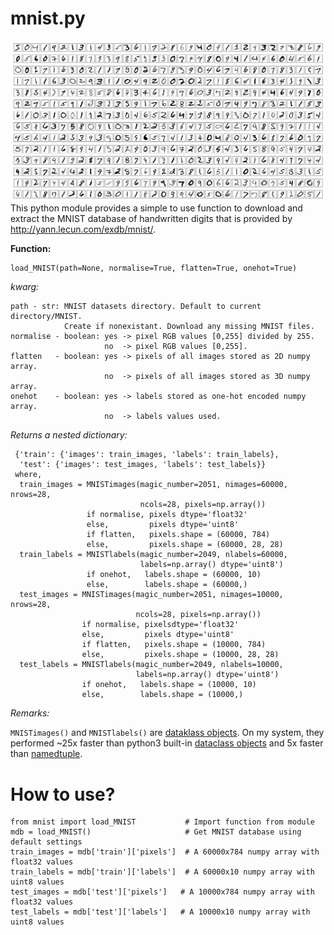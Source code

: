 # mnist.py
![Title](MNIST.png)
This python module provides a simple to use function to download and extract the MNIST database of handwritten digits that is provided by http://yann.lecun.com/exdb/mnist/.

**Function:**

    load_MNIST(path=None, normalise=True, flatten=True, onehot=True)

_kwarg:_ 

    path - str: MNIST datasets directory. Default to current directory/MNIST.
                Create if nonexistant. Download any missing MNIST files.
    normalise - boolean: yes -> pixel RGB values [0,255] divided by 255.
                         no  -> pixel RGB values [0,255].
    flatten   - boolean: yes -> pixels of all images stored as 2D numpy array.
                         no  -> pixels of all images stored as 3D numpy array.
    onehot    - boolean: yes -> labels stored as one-hot encoded numpy array.
                         no  -> labels values used.

_Returns a nested dictionary:_

     {'train': {'images': train_images, 'labels': train_labels},
      'test': {'images': test_images, 'labels': test_labels}}
     where,
      train_images = MNISTimages(magic_number=2051, nimages=60000, nrows=28,
                                 ncols=28, pixels=np.array())
                     if normalise, pixels dtype='float32'
                     else,         pixels dtype='uint8'
                     if flatten,   pixels.shape = (60000, 784)
                     else,         pixels.shape = (60000, 28, 28)
      train_labels = MNISTlabels(magic_number=2049, nlabels=60000,
                                 labels=np.array() dtype='uint8')
                     if onehot,   labels.shape = (60000, 10)
                     else,        labels.shape = (60000,)
      test_images = MNISTimages(magic_number=2051, nimages=10000, nrows=28,
                                ncols=28, pixels=np.array())
                    if normalise, pixelsdtype='float32'
                    else,         pixels dtype='uint8'
                    if flatten,   pixels.shape = (10000, 784)
                    else,         pixels.shape = (10000, 28, 28)
      test_labels = MNISTlabels(magic_number=2049, nlabels=10000,
                                labels=np.array() dtype='uint8')
                    if onehot,   labels.shape = (10000, 10)
                    else,        labels.shape = (10000,)

*Remarks:*

`MNISTimages()` and `MNISTlabels()` are [dataklass objects](https://github.com/dabeaz/dataklasses). On my system, they performed ~25x faster than python3 built-in [dataclass objects](https://docs.python.org/3/library/dataclasses.html) and 5x faster than [namedtuple](https://docs.python.org/3/library/collections.html?highlight=namedtuple#collections.namedtuple). 

# How to use?

    from mnist import load_MNIST           # Import function from module
    mdb = load_MNIST()                     # Get MNIST database using default settings
    train_images = mdb['train']['pixels']  # A 60000x784 numpy array with float32 values    
    train_labels = mdb['train']['labels']  # A 60000x10 numpy array with uint8 values
    test_images = mdb['test']['pixels']   # A 10000x784 numpy array with float32 values    
    test_labels = mdb['test']['labels']   # A 10000x10 numpy array with uint8 values